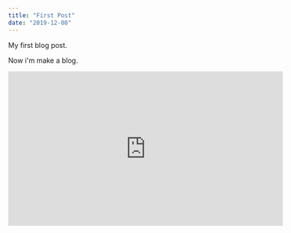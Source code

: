 ```yaml
---
title: "First Post"
date: "2019-12-08"
---
```


My first blog post.

Now i'm make a blog.

<iframe width="560" height="315" src="https://youtu.be/dKc1uKvahxU" frameborder="0" allowfullscreen></iframe>